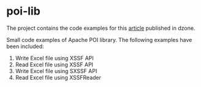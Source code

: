 # poi-lib
The project contains the code examples for this [article](https://dzone.com/articles/introduction-to-apache-poi-library) published in dzone.

Small code examples of Apache POI library. The following examples have been included:
1. Write Excel file using XSSF API
2. Read Excel file using XSSF API
3. Write Excel file using SXSSF API
4. Read Excel file using XSSFReader
